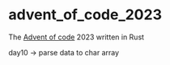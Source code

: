 # advent_of_code_2023
The [Advent of code](https://adventofcode.com/) 2023 written in Rust



day10 -> parse data to char array